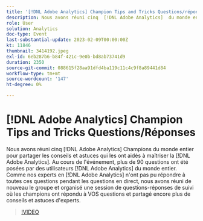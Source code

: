 ```yaml
---
title: '[!DNL Adobe Analytics] Champion Tips and Tricks Questions/réponses de suivi'
description: Nous avons réuni cinq  [!DNL Adobe Analytics]  du monde entier pour partager les conseils et astuces qui les ont aidés à maîtriser les utilisateurs  [!DNL Adobe Analytics]. During the event, over 90 questions were asked by [!DNL Adobe Analytics]  monde entier. Comme nos experts n [!DNL Adobe Analytics] ont pas pu répondre à toutes ces questions pendant les questions et réponses en direct, nous avons réuni de nouveau le groupe et organisé une session de questions et réponses de suivi où les champions ont répondu à VOS questions et partagé encore plus de conseils et astuces d'experts.
role: User
solution: Analytics
doc-type: Event
last-substantial-update: 2023-02-09T00:00:00Z
kt: 11846
thumbnail: 3414192.jpeg
exl-id: 6eb287b6-b84f-421c-9e0b-bd8ab73741d9
duration: 2350
source-git-commit: 088615f28aa91dfd4ba119c11c4c9f8a89441d84
workflow-type: tm+mt
source-wordcount: '147'
ht-degree: 0%

---
```


# [!DNL Adobe Analytics] Champion Tips and Tricks Questions/Réponses

Nous avons réuni cinq [!DNL Adobe Analytics] Champions du monde entier pour partager les conseils et astuces qui les ont aidés à maîtriser la [!DNL Adobe Analytics]. Au cours de l&#39;événement, plus de 90 questions ont été posées par des utilisateurs [!DNL Adobe Analytics] du monde entier. Comme nos experts en [!DNL Adobe Analytics] n&#39;ont pas pu répondre à toutes ces questions pendant les questions en direct, nous avons réuni de nouveau le groupe et organisé une session de questions-réponses de suivi où les champions ont répondu à VOS questions et partagé encore plus de conseils et astuces d&#39;experts.

>[!VIDEO](https://video.tv.adobe.com/v/3414192/?quality=12&learn=on)
